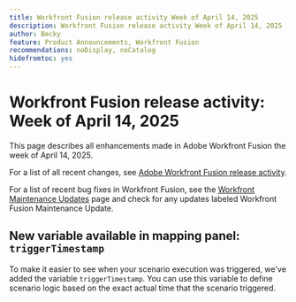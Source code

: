 ```yaml
---
title: Workfront Fusion release activity Week of April 14, 2025
description: Workfront Fusion release activity Week of April 14, 2025
author: Becky
feature: Product Announcements, Workfront Fusion
recommendations: noDisplay, noCatalog
hidefromtoc: yes
---
```

# Workfront Fusion release activity: Week of April 14, 2025

This page describes all enhancements made in Adobe Workfront Fusion the week of April 14, 2025.

For a list of all recent changes, see [Adobe Workfront Fusion release activity](/help/workfront-fusion/fusion-product-releases/fusion-release-activity.md).

For a list of recent bug fixes in Workfront Fusion, see the [Workfront Maintenance Updates](https://experienceleague.adobe.com/en/docs/workfront-known-issues/releases/current-updates) page and check for any updates labeled Workfront Fusion Maintenance Update.

## New variable available in mapping panel: `triggerTimestamp`

To make it easier to see when your scenario execution was triggered, we've added the variable `triggerTimestamp`. You can use this variable to define scenario logic based on the exact actual time that the scenario triggered.

